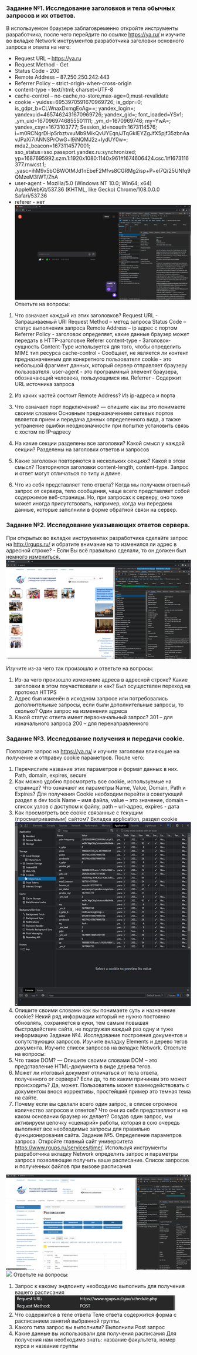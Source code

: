 ### Задание №1. Исследование заголовков и тела обычных запросов и их ответов.
В используемом браузере заблаговременно откройте инструменты разработчика, после чего перейдите по ссылке https://ya.ru/ и изучите во вкладке Network инструментов разработчика заголовки основного запроса и ответа на него:
- 	Request URL – https://ya.ru
- 	Request Method - Get
- 	Status Code - 200
- 	Remote Address – 87.250.250.242:443
- 	Referrer Policy – strict-origin-when-cross-origin
- 	content-type - text/html; charset=UTF-8
- 	cache-control – no-cache,no-store,max-age=0,must-revalidate
- 	cookie - yuidss=6953970591670969726; is_gdpr=0; is_gdpr_b=CLWnaxDxmgEoAg==; yandex_login=; yandexuid=4657462431670969726; yandex_gid=; font_loaded=YSv1; _ym_uid=1670969746855501111; _ym_d=1670969746; my=YwA=; yandex_csyr=1673103777; Session_id=noauth:1673114576; i=m0RCNgrDHp5rbztvxuMb9MikQvUYEqn/JTqGkIEYZgJfX5pjf35zbnAavJPaXi7iANNSPrOwG+l9iNQMJ2z+IydUY0w=; mda2_beacon=1673114577001; sso_status=sso.passport.yandex.ru:synchronized; yp=1687695992.szm.1:1920x1080:1140x961#1674606424.csc.1#1673116377.rnwcst.1; _yasc=ihM9x5bOBWOtMJd1nEbeF2Mfvs8CGRMg2isp+P+el7Q/25UNfq9QMzeM3lWT/ZhA
- 	user-agent - Mozilla/5.0 (Windows NT 10.0; Win64; x64) AppleWebKit/537.36 (KHTML, like Gecko) Chrome/108.0.0.0 Safari/537.36
- 	referer - нет
 ![](1.png)
Ответьте на вопросы:
1.	Что означает каждый из этих заголовков?
Request URL - Запрашиваемый URI
Request Method – метод запроса
Status Code – статус выполнения запроса
Remote Address – ip адрес с портом
Referrer Policy - заголовок определяет, какие данные браузер может передать в HTTP-заголовке Referer
content-type - Заголовок-сущность Content-Type используется для того, чтобы определить MIME тип ресурса
cache-control - Сообщает, не является ли контент предназначенным для конкретного пользователя
cookie - это небольшой фрагмент данных, который сервер отправляет браузеру пользователя.
user-agent - это программный элемент браузера, обозначающий человека, пользующимся им.
Referrer - Содержит URL источника запроса

2.	Из каких частей состоит Remote Address?
Из ip-адреса и порта
3.	Что означает порт подключения? — опишите как вы это понимаете своими словами
Основным предназначением сетевых портов является прием и передача данных определенного вида, а также устранение ошибки неоднозначности при попытке установить связь с хостом по IP-адресу
4.	На какие секции разделены все заголовки? Какой смысл у каждой секции?
Разделены на заголовки ответов и запросов
5.	Какие заголовки повторяются в нескольких секциях? Какой в этом смысл?
Повторяются заголовки content-length, content-type. Запрос и ответ могут отличаться по типу и длине.

6.	Что из себя представляет тело ответа?
Когда мы получаем ответный запрос от сервера, тело сообщения, чаще всего представляет собой содержимое веб-страницы. Но, при запросах к серверу, оно тоже может иногда присутствовать, например, когда мы передаем данные, которые заполнили в форме обратной связи на сервер.




### Задание №2. Исследование указывающих ответов сервера.
При открытых во вкладке инструментах разработчика сделайте запрос на http://rgups.ru/ и обратите внимание на то изменился ли адрес в адресной строке? - Если Вы всё правильно сделали, то он должен был немного измениться.
 ![](2.png)
 
Изучите из-за чего так произошло и ответьте на вопросы:
1.	Из-за чего произошло изменение адреса в адресной строке? Какие заголовки в этом поучаствовали и как?
Был осуществлен переход на протокол HTTPS
2.	Адрес был изменён в исходном запросе или потребовались дополнительные запросы, если были дополнительные запросы, то сколько?
Один запрос на изменения адреса
3.	Какой статус ответа имеет первоначальный запрос?
301 – для изначального запроса
200 – для перенаправленного




### Задание №3. Исследование получения и передачи cookie.
Повторите запрос на https://ya.ru/ и изучите заголовки влияющие на получение и отправку cookie параметров.
После чего:
1.	Перечислите название этих параметров и формат данных в них.
Path, domain, expires, secure
2.	Как можно удобно просмотреть все cookie, используемые на странице? Что означают их параметры Name, Value, Domain, Path и Expires?
Для получения Cookie необходим перейти в советующий раздел в dev tools
Name – имя файла, value – это значение, domain – список узлов с доступом к файлу, path – url-адрес, expires - дата
3.	Как просмотреть все cookie связанные с текущим (просматриваемым) сайтом?
Вкладка application, раздел cookie
 ![](3.png)
4.	Опишите своими словами как вы понимаете суть и назначение cookie?
Некий ряд информации который не нужно постоянно обновлять, сохраняется в куки, тем самым повышая быстродействие сайта, не подгружая каждый раз одну и туже информацию
Задание №4. Исследование построения документов и сопутствующих запросов.
Изучите вкладку Elements и дерево тегов документа. Изучите список запросов на вкладке Network.
Ответьте на вопросы:
1.	Что такое DOM? — Опишите своими словами
DOM – это представление HTML-документа в виде дерева тегов.
2.	Может ли итоговый документ отличаться от тела ответа, полученного от сервера? Если да, то по каким причинам это может происходить?
Да, может. Пользователь может взаимодействовать с документом внося коррективы, простейший пример это темная тема на сайте.
3.	Почему если вы сделали всего один запрос, в списке огромное количество запросов и ответов? Что они из себя представляют и на каком основании браузер их делает?
Создав один запрос, мы активируем цепочку «сценарий» работы, которая в сою очередь выполняет все необходимые запросы для правильно функционирования сайта.
Задание №5. Определение параметров запроса.
Откройте главный сайт университета https://www.rgups.ru/services/time/. Используя инструменты разработчика вкладку Network определить запрос и параметры запроса позволяющие получить ваше расписание.
Список запросов и полученных файлов при вызове расписания
 
 ![](4.png)
 ![](4_1.png)
Ответьте на вопросы:
1.	Запрос к какому эндпоинту необходимо выполнить для получения вашего расписания
  ![](5.png)
2.	Что содержится в теле ответа
Теле ответа содержится форма с расписанием занятий выбранной группы.
3.	Какого типа запрос вы выполнили?
Выполнили Post запрос
4.	Какие данные вы использовали для получения расписания
Для получения нам необходимо знать: название факультета, номер курса и название группы

